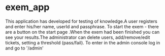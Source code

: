 # exem_app

This application has developed for testing of knowledge.A user registers and enter his/her name, userId and passphrase. To start the exem - there are a button on the start page
.When the exem had been finished you can see your results.The administrator can delete users, add/remove/edit tickets, setting a threshold (pass/fail). To enter in the admin console log in and go to 
'/admin'
